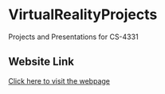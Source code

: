 # VirtualRealityProjects
Projects and Presentations for CS-4331

## Website Link
[Click here to visit the webpage](https://defritz.github.io/VirtualRealityProjects/)

